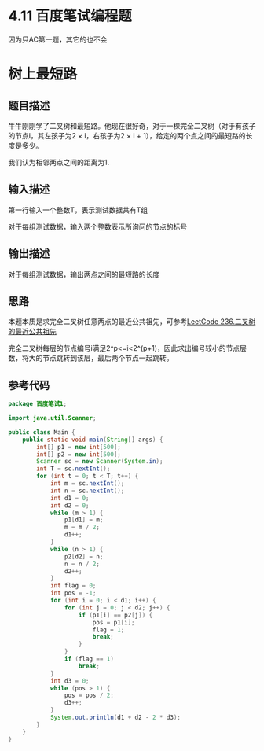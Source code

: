 # 4.11 百度笔试编程题

因为只AC第一题，其它的也不会

# 树上最短路

## 题目描述

牛牛刚刚学了二叉树和最短路。他现在很好奇，对于一棵完全二叉树（对于有孩子的节点i，其左孩子为2 × i，右孩子为2 × i + 1），给定的两个点之间的最短路的长度是多少。

我们认为相邻两点之间的距离为1.

## 输入描述

第一行输入一个整数T，表示测试数据共有T组

对于每组测试数据，输入两个整数表示所询问的节点的标号

## 输出描述

对于每组测试数据，输出两点之间的最短路的长度

## 思路

本题本质是求完全二叉树任意两点的最近公共祖先，可参考[LeetCode 236.二叉树的最近公共祖先](https://leetcode-cn.com/problems/lowest-common-ancestor-of-a-binary-tree/)

完全二叉树每层的节点编号i满足2^p<=i<2^(p+1)，因此求出编号较小的节点层数，将大的节点跳转到该层，最后两个节点一起跳转。

## 参考代码

```java
package 百度笔试1;

import java.util.Scanner;

public class Main {
    public static void main(String[] args) {
        int[] p1 = new int[500];
        int[] p2 = new int[500];
        Scanner sc = new Scanner(System.in);
        int T = sc.nextInt();
        for (int t = 0; t < T; t++) {
            int m = sc.nextInt();
            int n = sc.nextInt();
            int d1 = 0;
            int d2 = 0;
            while (m > 1) {
                p1[d1] = m;
                m = m / 2;
                d1++;
            }
            while (n > 1) {
                p2[d2] = n;
                n = n / 2;
                d2++;
            }
            int flag = 0;
            int pos = -1;
            for (int i = 0; i < d1; i++) {
                for (int j = 0; j < d2; j++) {
                    if (p1[i] == p2[j]) {
                        pos = p1[i];
                        flag = 1;
                        break;
                    }
                }
                if (flag == 1)
                    break;
            }
            int d3 = 0;
            while (pos > 1) {
                pos = pos / 2;
                d3++;
            }
            System.out.println(d1 + d2 - 2 * d3);
        }
    }
}
```

